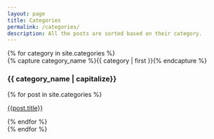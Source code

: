 ```yaml
---
layout: page
title: Categories
permalink: /categories/
description: All the posts are sorted based on their category.
---
```



<div class="categories-page">
{% for category in site.categories %}
  <div class="archive-group">
    {% capture category_name %}{{ category | first }}{% endcapture %}
   <a name="{{ category_name | slugify }}"></a>    
    <h3 class="category-head">{{ category_name | capitalize}}</h3>
        <div class="row">
    {% for post in site.categories %}
    <div class="col-md-4">
     <a class="nostyle" href="{{ site.baseurl }}{{ post.url }}">
       <div class="cards">
           <div class="image" style="background-image: url({{site.baseurl}}{{post.image}})"></div>
            <p class="text-center">{{post.title}}</p>
        </div>
     </a>
     </div>
    {% endfor %}
     </div>
  </div>
{% endfor %}
</div>
